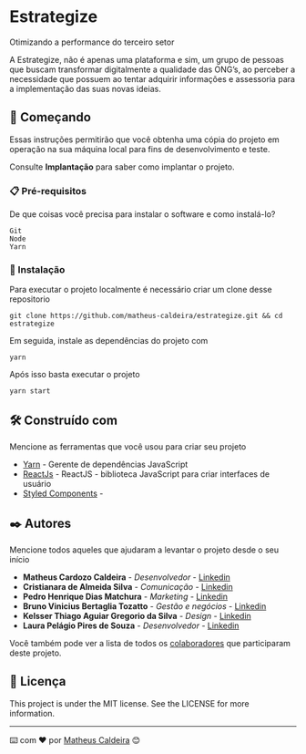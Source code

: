 # Estrategize

Otimizando a performance do terceiro setor  

A Estrategize, não é apenas uma plataforma e sim, um grupo de pessoas que buscam transformar digitalmente a qualidade das ONG’s, ao perceber a necessidade que possuem ao tentar adquirir informações e assessoria para a implementação das suas novas ideias.

## 🚀 Começando

Essas instruções permitirão que você obtenha uma cópia do projeto em operação na sua máquina local para fins de desenvolvimento e teste.

Consulte **Implantação** para saber como implantar o projeto.

### 📋 Pré-requisitos

De que coisas você precisa para instalar o software e como instalá-lo?

```
Git
Node
Yarn
```

### 🔧 Instalação

Para executar o projeto localmente é necessário criar um clone desse repositorio

```
git clone https://github.com/matheus-caldeira/estrategize.git && cd estrategize
```

Em seguida, instale as dependências do projeto com

```
yarn
```

Após isso basta executar o projeto

```
yarn start
```


## 🛠️ Construído com

Mencione as ferramentas que você usou para criar seu projeto

* [Yarn](https://yarnpkg.com/) - Gerente de dependências JavaScript
* [ReactJs](https://pt-br.reactjs.org/) - ReactJS - biblioteca JavaScript para criar interfaces de usuário
* [Styled Components](https://styled-components.com/) - 


## ✒️ Autores

Mencione todos aqueles que ajudaram a levantar o projeto desde o seu início

* **Matheus Cardozo Caldeira** - *Desenvolvedor* - [Linkedin](https://www.linkedin.com/in/caldeiramatheus/)
* **Cristianara de Almeida Silva** - *Comunicação* - [Linkedin](https://www.linkedin.com/in/cristianara-silva/)
* **Pedro Henrique Dias Matchura** - *Marketing* - [Linkedin](https://www.linkedin.com/in/pedro-machtura/)
* **Bruno Vinicius Bertaglia Tozatto** - *Gestão e negócios* - [Linkedin](https://www.linkedin.com/in/brunobertaglia/)
* **Kelsser Thiago Aguiar Gregorio da Silva** - *Design* - [Linkedin](https://www.linkedin.com/in/kelsserthiago/)
* **Laura Pelágio Pires de Souza** - *Desenvolvedor* - [Linkedin](https://www.linkedin.com/in/caldeiramatheus/)

Você também pode ver a lista de todos os [colaboradores](https://github.com/usuario/projeto/colaboradores) que participaram deste projeto.

## 📄 Licença

This project is under the MIT license. See the LICENSE for more information.

---
⌨️ com ❤️ por [Matheus Caldeira](https://github.com/matheus-caldeira) 😊
